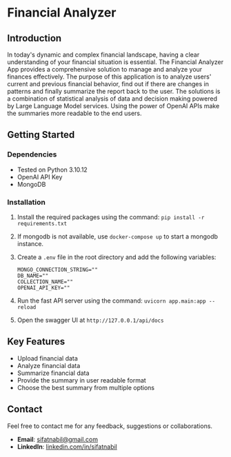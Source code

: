 # Financial Analyzer

## Introduction

In today's dynamic and complex financial landscape, having a clear understanding of your financial situation is essential. The Financial Analyzer App provides a comprehensive solution to manage and analyze your finances effectively. The purpose of this application is to analyze users' current and previous financial behavior, find out if there are changes in patterns and finally summarize the report back to the user. The solutions is a combination of statistical analysis of data and decision making powered by Large Language Model services. Using the power of OpenAI APIs make the summaries more readable to the end users.

## Getting Started

### Dependencies

* Tested on Python 3.10.12
* OpenAI API Key
* MongoDB

### Installation

1. Install the required packages using the command: `pip install -r requirements.txt`

2. If mongodb is not available, use `docker-compose up` to start a mongodb instance.

3. Create a `.env` file in the root directory and add the following variables:

    ```text
    MONGO_CONNECTION_STRING=""
    DB_NAME=""
    COLLECTION_NAME=""
    OPENAI_API_KEY=""
    ```

4. Run the fast API server using the command: `uvicorn app.main:app --reload`

5. Open the swagger UI at `http://127.0.0.1/api/docs`

## Key Features

* Upload financial data
* Analyze financial data
* Summarize financial data
* Provide the summary in user readable format
* Choose the best summary from multiple options

## Contact

Feel free to contact me for any feedback, suggestions or collaborations.

* **Email**: [sifatnabil@gmail.com](mailto:sifatnabil@gmail.com)
* **LinkedIn**: [linkedin.com/in/sifatnabil](https://www.linkedin.com/in/sifatnabil/)
